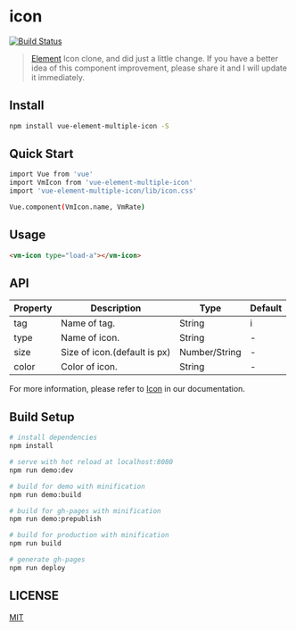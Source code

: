 # icon

[![Build Status](https://travis-ci.org/michaelliao/openweixin.svg?branch=master)](https://travis-ci.org/michaelliao/openweixin)

> [Element](https://github.com/ElemeFE/element) Icon clone, and did just a little change. If you have a better idea of this component improvement, please share it and I will update it immediately.

## Install

```bash
npm install vue-element-multiple-icon -S
```

## Quick Start

```bash
import Vue from 'vue'
import VmIcon from 'vue-element-multiple-icon'
import 'vue-element-multiple-icon/lib/icon.css'

Vue.component(VmIcon.name, VmRate)
```

## Usage

```html
<vm-icon type="load-a"></vm-icon>
```

## API
| Property | Description | Type | Default |
| ----- | ----- | ----- | ----- |
| tag | Name of tag. | String | i |
| type | Name of icon. | String | - |
| size | Size of icon.(default is px) | Number/String | - |
| color | Color of icon. | String | - |

For more information, please refer to [Icon](https://vue-element-multiple.github.io/icon) in our documentation.

## Build Setup

``` bash
# install dependencies
npm install

# serve with hot reload at localhost:8080
npm run demo:dev

# build for demo with minification
npm run demo:build

# build for gh-pages with minification
npm run demo:prepublish

# build for production with minification
npm run build

# generate gh-pages
npm run deploy
```

## LICENSE

[MIT](http://opensource.org/licenses/MIT)